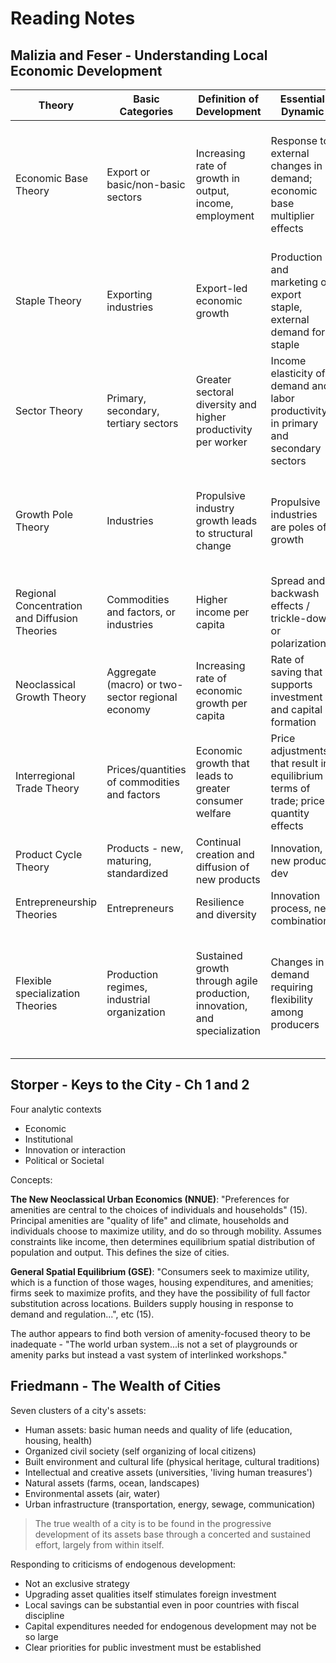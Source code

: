 # Reading Notes

## Malizia and Feser - Understanding Local Economic Development

Theory | Basic Categories | Definition of Development | Essential Dynamic | Strengths & Weaknesses | Applications
--- | --- | --- | --- | --- | ---
Economic Base Theory | Export or basic/non-basic sectors | Increasing rate of growth in output, income, employment | Response to external changes in demand; economic base multiplier effects | Most popular theory, simple tool short-term prediction. Inadequate long-term theory | Industrial recruitment for export expansion/diversification, expansion of basic industries, import substitution by connecting basic/non-basic industries, infrastructure development
Staple Theory | Exporting industries | Export-led economic growth | Production and marketing of export staple, external demand for staple | Historical perspective; descriptive theory | Build on export specializations, increase competitive advantage, character of economic base shapes political and cultural superstructure
Sector Theory | Primary, secondary, tertiary sectors | Greater sectoral diversity and higher productivity per worker | Income elasticity of demand and labor productivity in primary and secondary sectors | Empirical analysis possible. Categories too general. | Promote sectoral shifts, attract/retain producers of income elastic products
Growth Pole Theory | Industries | Propulsive industry growth leads to structural change | Propulsive industries are poles of growth | General theory of initiation and diffusion of development based on the domination effect | Growth center strategies
Regional Concentration and Diffusion Theories | Commodities and factors, or industries | Higher income per capita | Spread and backwash effects / trickle-down or polarization | Address the dynamics of development | Active government, location of public investment spurs development
Neoclassical Growth Theory | Aggregate (macro) or two-sector regional economy | Increasing rate of economic growth per capita | Rate of saving that supports investment and capital formation | Supply-side model | Gov should promote free trade and economic integration, tolerate social inequality and spatial dualism
Interregional Trade Theory | Prices/quantities of commodities and factors | Economic growth that leads to greater consumer welfare | Price adjustments that result in equilibrium terms of trade; price-quantity effects | Unique emphasis, ignores dynamics of development | Promote free trade; infrastructure dev, efficient local gov
Product Cycle Theory | Products - new, maturing, standardized | Continual creation and diffusion of new products | Innovation, new product dev | Popular among researchers | Promote product innovation and diffusion
Entrepreneurship Theories | Entrepreneurs | Resilience and diversity | Innovation process, new combinations | Mediated theory | Support industrial milieu or ecology for development
Flexible specialization Theories | Production regimes, industrial organization | Sustained growth through agile production, innovation, and specialization | Changes in demand requiring flexibility among producers | Detailed analysis of firm/industry organization, aggregate outcomes and relationships seldom specified | Flexibility through advanced tech, networks among small firms, industry clusters

## Storper - Keys to the City - Ch 1 and 2

Four analytic contexts
* Economic
* Institutional
* Innovation or interaction
* Political or Societal

Concepts:  

**The New Neoclassical Urban Economics (NNUE)**: "Preferences for amenities are central to the choices of individuals and households" (15). Principal amenities are "quality of life" and climate, households and individuals choose to maximize utility, and do so through mobility. Assumes constraints like income, then determines equilibrium spatial distribution of population and output. This defines the size of cities.  

**General Spatial Equilibrium (GSE)**: "Consumers seek to maximize utility, which is a function of those wages, housing expenditures, and amenities; firms seek to maximize profits, and they have the possibility of full factor substitution across locations. Builders supply housing in response to demand and regulation...", etc (15).  

The author appears to find both version of amenity-focused theory to be inadequate - "The world urban system...is not a set of playgrounds or amenity parks but instead a vast system of interlinked workshops."

## Friedmann - The Wealth of Cities

Seven clusters of a city's assets:
* Human assets: basic human needs and quality of life (education, housing, health)
* Organized civil society (self organizing of local citizens)
* Built environment and cultural life (physical heritage, cultural traditions)
* Intellectual and creative assets (universities, 'living human treasures')
* Natural assets (farms, ocean, landscapes)
* Environmental assets (air, water)
* Urban infrastructure (transportation, energy, sewage, communication)

> The true wealth of a city is to be found in the progressive development of its assets base through a concerted and sustained effort, largely from within itself.

Responding to criticisms of endogenous development:
* Not an exclusive strategy
* Upgrading asset qualities itself stimulates foreign investment
* Local savings can be substantial even in poor countries with fiscal discipline
* Capital expenditures needed for endogenous development may not be so large
* Clear priorities for public investment must be established
